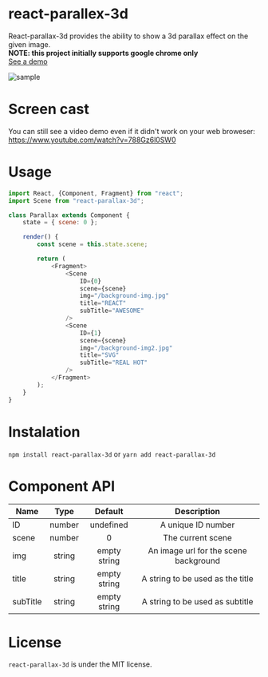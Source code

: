 # react-parallex-3d
React-parallax-3d provides the ability to show a 3d parallax effect on the given image.  
**NOTE: this project initially supports google chrome only**  
[See a demo](https://bigfanjs.github.io/react-parallax-3d-demo/)  

![sample](https://user-images.githubusercontent.com/10690029/41943988-a5790ec2-799d-11e8-870a-342d298b0368.gif)

# Screen cast
You can still see a video demo even if it didn't work on your web broweser:  
https://www.youtube.com/watch?v=788Gz6l0SW0

# Usage
```js
import React, {Component, Fragment} from "react";
import Scene from "react-parallax-3d";

class Parallax extends Component {
    state = { scene: 0 };

    render() {
        const scene = this.state.scene;

        return (
            <Fragment>
                <Scene
                    ID={0}
                    scene={scene}
                    img="/background-img.jpg"
                    title="REACT"
                    subTitle="AWESOME"
                />
                <Scene
                    ID={1}
                    scene={scene}
                    img="/background-img2.jpg"
                    title="SVG"
                    subTitle="REAL HOT"
                />
            </Fragment>
        );
    }
}
```

# Instalation
``npm install react-parallax-3d`` or ``yarn add react-parallax-3d``

# Component API
| Name          | Type          | Default      | Description                                          |
| ------------- |:-------------:|:------------:|:----------------------------------------------------:|
| ID            | number        | undefined    | A unique ID number                                   |
| scene         | number        | 0            | The current scene                                    |
| img           | string        | empty string | An image url for the scene background                |
| title         | string        | empty string | A string to be used as the title                     |
| subTitle      | string        | empty string | A string to be used as subtitle                      |

# License
``react-parallax-3d`` is under the MIT license.